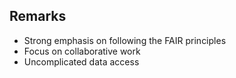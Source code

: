 ## Remarks

- Strong emphasis on following the FAIR principles
- Focus on collaborative work
- Uncomplicated data access
